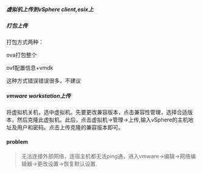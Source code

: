 ##### 虚拟机上传到vSphere client,esix上

##### 打包上传

打包方式两种：

ova打包整个

ovf配置信息+vmdk

这种方式错误错误很多，不建议

##### vmware workstation上传

将虚拟机关机，选中虚拟机。先要更改兼容版本，点击兼容性管理，选择合适版本，然后克隆此虚拟机。此后，点击虚拟机->管理->上传,输入vSphere的主机地址及用户和密码。点击上传克隆的兼容版本即可。

#### problem

>无法连接外部网络，连宿主机都无法ping通，进入vmware->编辑->网络编辑器->更改设置->恢复默认设置.